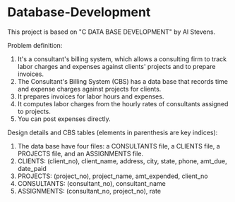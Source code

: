 # Database-Development

This project is based on "C DATA BASE DEVELOPMENT" by Al Stevens.

Problem definition:
1. It's a consultant's billing system, which allows a consulting firm to track labor charges and expenses against clients' projects and to prepare invoices.
2. The Consultant's Billing System (CBS) has a data base that records time and expense charges against projects for clients.
3. It prepares invoices for labor hours and expenses.
4. It computes labor charges from the hourly rates of consultants assigned to projects.
5. You can post expenses directly.

Design details and CBS tables (elements in parenthesis are key indices):
1. The data base have four files: a CONSULTANTS file, a CLIENTS file, a PROJECTS file, and an ASSIGNMENTS file.
2. CLIENTS:	 (client_no), client_name, address, city, state, phone, amt_due, date_paid
3. PROJECTS:	 (project_no), project_name, amt_expended, client_no
4. CONSULTANTS: (consultant_no), consultant_name
5. ASSIGNMENTS: (consultant_no, project_no), rate
